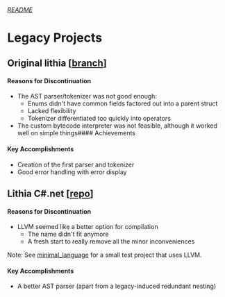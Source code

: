 ###### [README](./readme.md)
# Legacy Projects


## Original lithia [[branch](https://github.com/DragonFIghter603/lithia/tree/archive-old-1)]

#### Reasons for Discontinuation
- The AST parser/tokenizer was not good enough:
  - Enums didn't have common fields factored out into a parent struct
  - Lacked flexibility
  - Tokenizer differentiated too quickly into operators
- The custom bytecode interpreter was not feasible, although it worked well on simple things#### Achievements

#### Key Accomplishments
- Creation of the first parser and tokenizer
- Good error handling with error display


## Lithia C#.net [[repo](https://github.com/DragonFIghter603/lithia_csnet)]

#### Reasons for Discontinuation
- LLVM seemed like a better option for compilation
  - The name didn't fit anymore
  - A fresh start to really remove all the minor inconveniences

Note: See [minimal_language]() for a small test project that uses LLVM.

#### Key Accomplishments
- A better AST parser (apart from a legacy-induced redundant nesting)